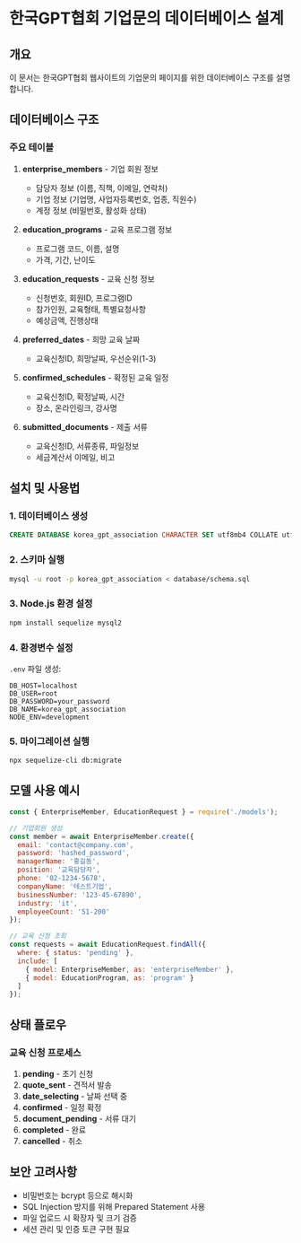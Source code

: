 # 한국GPT협회 기업문의 데이터베이스 설계

## 개요
이 문서는 한국GPT협회 웹사이트의 기업문의 페이지를 위한 데이터베이스 구조를 설명합니다.

## 데이터베이스 구조

### 주요 테이블

1. **enterprise_members** - 기업 회원 정보
   - 담당자 정보 (이름, 직책, 이메일, 연락처)
   - 기업 정보 (기업명, 사업자등록번호, 업종, 직원수)
   - 계정 정보 (비밀번호, 활성화 상태)

2. **education_programs** - 교육 프로그램 정보
   - 프로그램 코드, 이름, 설명
   - 가격, 기간, 난이도

3. **education_requests** - 교육 신청 정보
   - 신청번호, 회원ID, 프로그램ID
   - 참가인원, 교육형태, 특별요청사항
   - 예상금액, 진행상태

4. **preferred_dates** - 희망 교육 날짜
   - 교육신청ID, 희망날짜, 우선순위(1-3)

5. **confirmed_schedules** - 확정된 교육 일정
   - 교육신청ID, 확정날짜, 시간
   - 장소, 온라인링크, 강사명

6. **submitted_documents** - 제출 서류
   - 교육신청ID, 서류종류, 파일정보
   - 세금계산서 이메일, 비고

## 설치 및 사용법

### 1. 데이터베이스 생성
```sql
CREATE DATABASE korea_gpt_association CHARACTER SET utf8mb4 COLLATE utf8mb4_unicode_ci;
```

### 2. 스키마 실행
```bash
mysql -u root -p korea_gpt_association < database/schema.sql
```

### 3. Node.js 환경 설정
```bash
npm install sequelize mysql2
```

### 4. 환경변수 설정
`.env` 파일 생성:
```
DB_HOST=localhost
DB_USER=root
DB_PASSWORD=your_password
DB_NAME=korea_gpt_association
NODE_ENV=development
```

### 5. 마이그레이션 실행
```bash
npx sequelize-cli db:migrate
```

## 모델 사용 예시

```javascript
const { EnterpriseMember, EducationRequest } = require('./models');

// 기업회원 생성
const member = await EnterpriseMember.create({
  email: 'contact@company.com',
  password: 'hashed_password',
  managerName: '홍길동',
  position: '교육담당자',
  phone: '02-1234-5678',
  companyName: '테스트기업',
  businessNumber: '123-45-67890',
  industry: 'it',
  employeeCount: '51-200'
});

// 교육 신청 조회
const requests = await EducationRequest.findAll({
  where: { status: 'pending' },
  include: [
    { model: EnterpriseMember, as: 'enterpriseMember' },
    { model: EducationProgram, as: 'program' }
  ]
});
```

## 상태 플로우

### 교육 신청 프로세스
1. **pending** - 초기 신청
2. **quote_sent** - 견적서 발송
3. **date_selecting** - 날짜 선택 중
4. **confirmed** - 일정 확정
5. **document_pending** - 서류 대기
6. **completed** - 완료
7. **cancelled** - 취소

## 보안 고려사항
- 비밀번호는 bcrypt 등으로 해시화
- SQL Injection 방지를 위해 Prepared Statement 사용
- 파일 업로드 시 확장자 및 크기 검증
- 세션 관리 및 인증 토큰 구현 필요